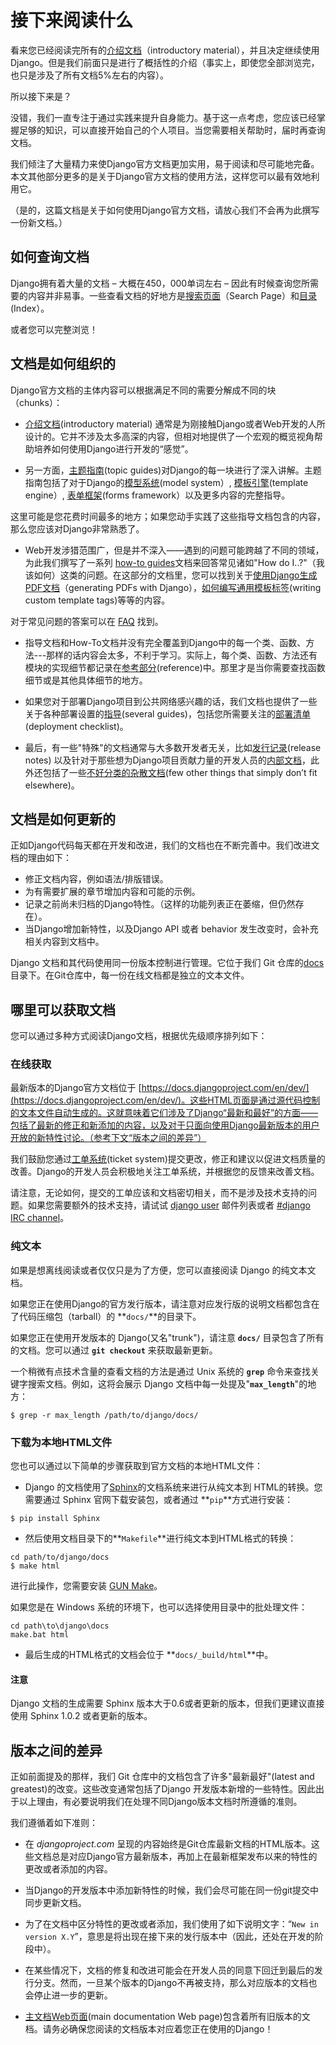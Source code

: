 # 接下来阅读什么

看来您已经阅读完所有的[介绍文档](https://docs.djangoproject.com/en/1.8/intro/)（introductory material），并且决定继续使用Django。但是我们前面只是进行了概括性的介绍（事实上，即使您全部浏览完，也只是涉及了所有文档5%左右的内容）。

所以接下来是？

没错，我们一直专注于通过实践来提升自身能力。基于这一点考虑，您应该已经掌握足够的知识，可以直接开始自己的个人项目。当您需要相关帮助时，届时再查询文档。

我们倾注了大量精力来使Django官方文档更加实用，易于阅读和尽可能地完备。本文其他部分更多的是关于Django官方文档的使用方法，这样您可以最有效地利用它。

（是的，这篇文档是关于如何使用Django官方文档，请放心我们不会再为此撰写一份新文档。）

## 如何查询文档

Django拥有着大量的文档 – 大概在450，000单词左右 – 因此有时候查询您所需要的内容并非易事。一些查看文档的好地方是[搜索页面](https://docs.djangoproject.com/en/1.8/search/)（Search Page）和[目录](https://docs.djangoproject.com/en/1.8/genindex/)(Index）。

或者您可以完整浏览！

## 文档是如何组织的

Django官方文档的主体内容可以根据满足不同的需要分解成不同的块（chunks）：

- [介绍文档](https://docs.djangoproject.com/en/1.8/intro/)(introductory material) 通常是为刚接触Django或者Web开发的人所设计的。它并不涉及太多高深的内容，但相对地提供了一个宏观的概览视角帮助培养如何使用Django进行开发的“感觉”。

- 另一方面，[主题指南](https://docs.djangoproject.com/en/1.8/topics/)(topic guides)对Django的每一块进行了深入讲解。主题指南包括了对于Django的[模型系统](https://docs.djangoproject.com/en/1.8/topics/db/)(model system）, [模板引擎](https://docs.djangoproject.com/en/1.8/topics/templates/)(template engine）, [表单框架](https://docs.djangoproject.com/en/1.8/topics/forms/)(forms framework）以及更多内容的完整指导。

这里可能是您花费时间最多的地方；如果您动手实践了这些指导文档包含的内容，那么您应该对Django非常熟悉了。

- Web开发涉猎范围广，但是并不深入——遇到的问题可能跨越了不同的领域，为此我们撰写了一系列 [how-to guides](https://docs.djangoproject.com/en/1.8/howto/)文档来回答常见诸如"How do I..?"（我该如何）这类的问题。在这部分的文档里，您可以找到关于[使用Django生成PDF文档](https://docs.djangoproject.com/en/1.8/howto/outputting-pdf/)（generating PDFs with Django），[如何编写通用模板标签](https://docs.djangoproject.com/en/1.8/howto/custom-template-tags/)(writing custom template tags)等等的内容。

对于常见问题的答案可以在 [FAQ](https://docs.djangoproject.com/en/1.8/faq) 找到。

- 指导文档和How-To文档并没有完全覆盖到Django中的每一个类、函数、方法---那样的话内容会太多，不利于学习。实际上，每个类、函数、方法还有模块的实现细节都记录在[参考部分](https://docs.djangoproject.com/en/1.8/ref/)(reference)中。那里才是当你需要查找函数细节或是其他具体细节的地方。

- 如果您对于部署Django项目到公共网络感兴趣的话，我们文档也提供了一些关于各种部署设置的[指导](https://docs.djangoproject.com/en/1.8/howto/deployment/)(several guides)，包括您所需要关注的[部署清单](https://docs.djangoproject.com/en/1.8/howto/deployment/checklist/)(deployment checklist)。

- 最后，有一些"特殊"的文档通常与大多数开发者无关，比如[发行记录](https://docs.djangoproject.com/en/1.8/releases/)(release notes) 以及针对于那些想为Django项目贡献力量的开发人员的[内部文档](https://docs.djangoproject.com/en/1.8/internals/)，此外还包括了一些[不好分类的杂散文档](https://docs.djangoproject.com/en/1.8/misc/)(few other things that simply don’t fit elsewhere)。

## 文档是如何更新的

正如Django代码每天都在开发和改进，我们的文档也在不断完善中。我们改进文档的理由如下：

- 修正文档内容，例如语法/排版错误。
- 为有需要扩展的章节增加内容和可能的示例。
- 记录之前尚未归档的Django特性。（这样的功能列表正在萎缩，但仍然存在）。
- 当Django增加新特性，以及Django API 或者 behavior 发生改变时，会补充相关内容到文档中。

Django 文档和其代码使用同一份版本控制进行管理。它位于我们 Git 仓库的[docs](https://github.com/django/django/tree/master/docs)目录下。在Git仓库中，每一份在线文档都是独立的文本文件。

## 哪里可以获取文档

您可以通过多种方式阅读Django文档，根据优先级顺序排列如下：

### 在线获取

最新版本的Django官方文档位于 [https://docs.djangoproject.com/en/dev/](https://docs.djangoproject.com/en/dev/)。这些HTML页面是通过源代码控制的文本文件自动生成的。这就意味着它们涉及了Django“最新和最好”的方面——包括了最新的修正和新添加的内容，以及对于只面向使用Django最新版本的用户开放的新特性讨论。（参考下文“版本之间的差异”）

我们鼓励您通过[工单系统](https://code.djangoproject.com/newticket?component=Documentation)(ticket system)提交更改，修正和建议以促进文档质量的改善。Django的开发人员会积极地关注工单系统，并根据您的反馈来改善文档。

请注意，无论如何，提交的工单应该和文档密切相关，而不是涉及技术支持的问题。如果您需要额外的技术支持，请试试 [django user](https://docs.djangoproject.com/en/1.8/internals/mailing-lists/#django-users-mailing-list) 邮件列表或者 [#django IRC channel](irc://irc.freenode.net/django)。

### 纯文本

如果是想离线阅读或者仅仅只是为了方便，您可以直接阅读 Django 的纯文本文档。

如果您正在使用Django的官方发行版本，请注意对应发行版的说明文档都包含在了代码压缩包（tarball）的 **`docs/`**的目录下。

如果您正在使用开发版本的 Django(又名"trunk")，请注意 **`docs/`** 目录包含了所有的文档。您可以通过 **`git checkout`** 来获取最新更新。

一个稍微有点技术含量的查看文档的方法是通过 Unix 系统的 **`grep`** 命令来查找关键字搜索文档。例如，这将会展示 Django 文档中每一处提及"**`max_length`**"的地方：

```
$ grep -r max_length /path/to/django/docs/
```

### 下载为本地HTML文件

您也可以通过以下简单的步骤获取到官方文档的本地HTML文件：

- Django 的文档使用了[Sphinx](http://sphinx-doc.org/)的文档系统来进行从纯文本到 HTML的转换。您需要通过 Sphinx 官网下载安装包，或者通过 **`pip`**方式进行安装：

```
$ pip install Sphinx
```

- 然后使用文档目录下的**`Makefile`**进行纯文本到HTML格式的转换：

```
cd path/to/django/docs
$ make html
```

进行此操作，您需要安装 [GUN Make](http://www.gnu.org/software/make/)。

如果您是在 Windows 系统的环境下，也可以选择使用目录中的批处理文件：

```
cd path\to\django\docs
make.bat html
```

- 最后生成的HTML格式的文档会位于 **`docs/_build/html`**中。

#### 注意

Django 文档的生成需要 Sphinx 版本大于0.6或者更新的版本，但我们更建议直接使用 Sphinx 1.0.2 或者更新的版本。

## 版本之间的差异

正如前面提及的那样，我们 Git 仓库中的文档包含了许多"最新最好"(latest and greatest)的改变。这些改变通常包括了Django 开发版本新增的一些特性。因此出于以上理由，有必要说明我们在处理不同Django版本文档时所遵循的准则。

我们遵循着如下准则：

- 在 *djangoproject.com* 呈现的内容始终是Git仓库最新文档的HTML版本。这些文档总是对应Django官方最新版本，再加上在最新框架发布以来的特性的更改或者添加的内容。

- 当Django的开发版本中添加新特性的时候，我们会尽可能在同一份git提交中同步更新文档。

- 为了在文档中区分特性的更改或者添加，我们使用了如下说明文字：“`New in version X.Y`”，意思是将出现在接下来的发行版本中（因此，还处在开发的阶段中）。

- 在某些情况下，文档的修复和改进可能会在开发人员的同意下回迁到最后的发行分支。然而，一旦某个版本的Django不再被支持，那么对应版本的文档也会停止进一步的更新。

- [主文档Web页面](https://docs.djangoproject.com/en/dev/)(main documentation Web page)包含着所有旧版本的文档。请务必确保您阅读的文档版本对应着您正在使用的Django！
